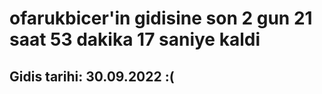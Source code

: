 # ofarukbicer'in gidisine son 2 gun 21 saat 53 dakika 17 saniye kaldi

## Gidis tarihi: 30.09.2022 :(